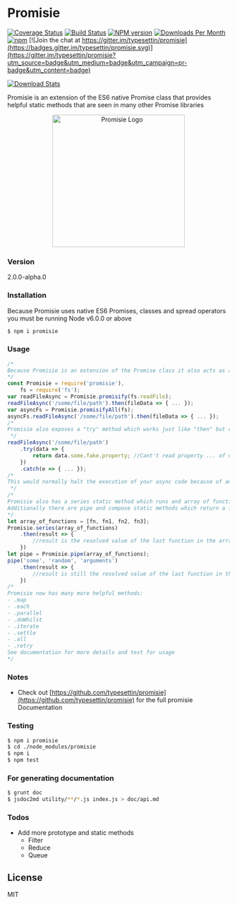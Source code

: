# Promisie
[![Coverage Status](https://coveralls.io/repos/github/typesettin/promisie/badge.svg?branch=master)](https://coveralls.io/github/typesettin/promisie?branch=master)
[![Build Status](https://travis-ci.org/typesettin/promisie.svg?branch=master)](https://travis-ci.org/typesettin/promisie) [![NPM version](https://badge.fury.io/js/promisie.svg)](http://badge.fury.io/js/promisie) [![Downloads Per Month](https://img.shields.io/npm/dm/promisie.svg?maxAge=2592000)](https://www.npmjs.com/package/promisie) [![npm](https://img.shields.io/npm/dt/promisie.svg?maxAge=2592000)]() [![Join the chat at https://gitter.im/typesettin/promisie](https://badges.gitter.im/typesettin/promisie.svg)](https://gitter.im/typesettin/promisie?utm_source=badge&utm_medium=badge&utm_campaign=pr-badge&utm_content=badge)

[![Download Stats](https://nodei.co/npm/promisie.png?downloads=true&downloadRank=true)](https://www.npmjs.com/package/promisie)

Promisie is an extension of the ES6 native Promise class that provides helpful static methods that are seen in many other Promise libraries


<p style="text-align:center;"><img src="https://raw.githubusercontent.com/typesettin/promisie/master/doc/promisie.png" alt="Promisie Logo" width="300px" height="auto" style="margin:auto; text-align:center;"></p>

### Version
2.0.0-alpha.0
### Installation
Because Promisie uses native ES6 Promises, classes and spread operators you must be running Node v6.0.0 or above
```sh
$ npm i promisie
```
### Usage
```javascript
/*
Because Promisie is an extension of the Promise class it also acts as a Promise constructor and shares all prototype methods, but adds promisify and promisifyAll static methods
*/
const Promisie = require('promisie'),
    fs = require('fs');
var readFileAsync = Promisie.promisify(fs.readFile);
readFileAsync('/some/file/path').then(fileData => { ... });
var asyncFs = Promisie.promisifyAll(fs);
asyncFs.readFileAsync('/some/file/path').then(fileData => { ... });
/*
Promisie also exposes a "try" method which works just like "then" but conveniently wrapped in a try/catch block
 */
readFileAsync('/some/file/path')
	.try(data => {
		return data.some.fake.property; //Cant't read property ... of undefined
	})
	.catch(e => { ... });
/*
This would normally halt the execution of your async code because of an unhandled error but the "try" method properly rejects with the error
 */
/*
Promisie also has a series static method which runs and array of functions in series passing the result of each function to the next function.
Additionally there are pipe and compose static methods which return a function expecting arguments that will be passed to the first function in the series (compose reverses the order of the functions it is passed)
*/
let array_of_functions = [fn, fn1, fn2, fn3];
Promisie.series(array_of_functions)
    .then(result => {
        //result is the resolved value of the last function in the array
    })
let pipe = Promisie.pipe(array_of_functions);
pipe('some', 'random', 'arguments')
    .then(result => {
        //result is still the resolved value of the last function in the array with the difference being the first function will be passed the arguments of pipe()
    })
/*
Promisie now has many more helpful methods:
- .map
- .each
- .parallel
- .doWhilst
- .iterate
- .settle
- .all
- .retry
See documentation for more details and test for usage
*/
```
### Notes
* Check out [https://github.com/typesettin/promisie](https://github.com/typesettin/promisie) for the full promisie Documentation

### Testing
```sh
$ npm i promisie
$ cd ./node_modules/promisie
$ npm i
$ npm test
```
### For generating documentation
```sh
$ grunt doc
$ jsdoc2md utility/**/*.js index.js > doc/api.md
```
### Todos
- Add more prototype and static methods
    - Filter
    - Reduce
    - Queue

License
----

MIT